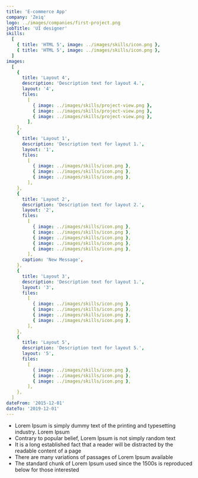 ```yaml
---
title: 'E-commerce App'
company: 'Zeiq'
logo: ../images/companies/first-project.png
jobTitle: 'UI designer'
skills:
  [
    { title: 'HTML 5', image: ../images/skills/icon.png },
    { title: 'HTML 5', image: ../images/skills/icon.png },
  ]
images:
  [
    {
      title: 'Layout 4',
      description: 'Description text for layout 4.',
      layout: '4',
      files:
        [
          { image: ../images/skills/project-view.png },
          { image: ../images/skills/project-view.png },
          { image: ../images/skills/project-view.png },
        ],
    },
    {
      title: 'Layout 1',
      description: 'Description text for layout 1.',
      layout: '1',
      files:
        [
          { image: ../images/skills/icon.png },
          { image: ../images/skills/icon.png },
          { image: ../images/skills/icon.png },
        ],
    },
    {
      title: 'Layout 2',
      description: 'Description text for layout 2.',
      layout: '2',
      files:
        [
          { image: ../images/skills/icon.png },
          { image: ../images/skills/icon.png },
          { image: ../images/skills/icon.png },
          { image: ../images/skills/icon.png },
          { image: ../images/skills/icon.png },
        ],
      caption: 'New Message',
    },
    {
      title: 'Layout 3',
      description: 'Description text for layout 1.',
      layout: '3',
      files:
        [
          { image: ../images/skills/icon.png },
          { image: ../images/skills/icon.png },
          { image: ../images/skills/icon.png },
          { image: ../images/skills/icon.png },
        ],
    },
    {
      title: 'Layout 5',
      description: 'Description text for layout 5.',
      layout: '5',
      files:
        [
          { image: ../images/skills/icon.png },
          { image: ../images/skills/icon.png },
          { image: ../images/skills/icon.png },
        ],
    },
  ]
dateFrom: '2015-12-01'
dateTo: '2019-12-01'
---
```


- Lorem Ipsum is simply dummy text of the printing and typesetting industry. Lorem Ipsum
- Contrary to popular belief, Lorem Ipsum is not simply random text
- It is a long established fact that a reader will be distracted by the readable content of a page
- There are many variations of passages of Lorem Ipsum available
- The standard chunk of Lorem Ipsum used since the 1500s is reproduced below for those interested
